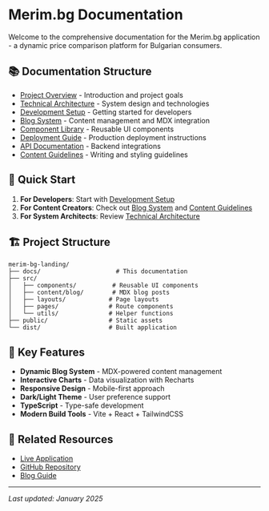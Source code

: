 # Merim.bg Documentation

Welcome to the comprehensive documentation for the Merim.bg application - a dynamic price comparison platform for Bulgarian consumers.

## 📚 Documentation Structure

- [Project Overview](./01-project-overview.md) - Introduction and project goals
- [Technical Architecture](./02-technical-architecture.md) - System design and technologies
- [Development Setup](./03-development-setup.md) - Getting started for developers
- [Blog System](./04-blog-system.md) - Content management and MDX integration
- [Component Library](./05-component-library.md) - Reusable UI components
- [Deployment Guide](./06-deployment.md) - Production deployment instructions
- [API Documentation](./07-api-documentation.md) - Backend integrations
- [Content Guidelines](./08-content-guidelines.md) - Writing and styling guidelines

## 🚀 Quick Start

1. **For Developers**: Start with [Development Setup](./03-development-setup.md)
2. **For Content Creators**: Check out [Blog System](./04-blog-system.md) and [Content Guidelines](./08-content-guidelines.md)
3. **For System Architects**: Review [Technical Architecture](./02-technical-architecture.md)

## 🏗️ Project Structure

```
merim-bg-landing/
├── docs/                     # This documentation
├── src/
│   ├── components/          # Reusable UI components
│   ├── content/blog/        # MDX blog posts
│   ├── layouts/            # Page layouts
│   ├── pages/              # Route components
│   └── utils/              # Helper functions
├── public/                 # Static assets
└── dist/                   # Built application
```

## 🎯 Key Features

- **Dynamic Blog System** - MDX-powered content management
- **Interactive Charts** - Data visualization with Recharts
- **Responsive Design** - Mobile-first approach
- **Dark/Light Theme** - User preference support
- **TypeScript** - Type-safe development
- **Modern Build Tools** - Vite + React + TailwindCSS

## 🔗 Related Resources

- [Live Application](https://merim.bg)
- [GitHub Repository](https://github.com/gregordimi/merim-bg-landing)
- [Blog Guide](../BLOG_GUIDE.md)

---

*Last updated: January 2025*